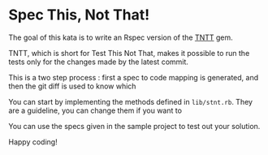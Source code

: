 Spec This, Not That!
===

The goal of this kata is to write an Rspec version of the [TNTT](https://github.com/Genki-S/ttnt) gem.

TNTT, which is short for Test This Not That, makes it possible to run the tests only for the changes made by the latest commit.

This is a two step process : first a spec to code mapping is generated, and then the git diff is used to know which

You can start by implementing the methods defined in `lib/stnt.rb`. They are a guideline, you can change them if you want to

You can use the specs given in the sample project to test out your solution.

Happy coding!
